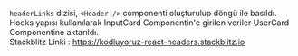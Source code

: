 `headerLinks` dizisi, `<Header />` componenti oluşturulup döngü ile basıldı. <br>
Hooks yapısı kullanılarak InputCard Componentin'e girilen veriler UserCard Componentine aktarıldı. <br>
Stackblitz Linki : https://kodluyoruz-react-headers.stackblitz.io
